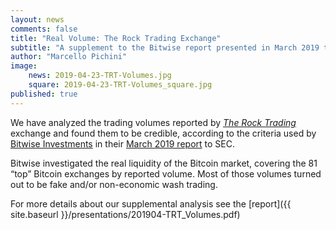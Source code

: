 ```yaml
---
layout: news
comments: false
title: "Real Volume: The Rock Trading Exchange"
subtitle: "A supplement to the Bitwise report presented in March 2019 to SEC"
author: "Marcello Pichini"
image:
    news: 2019-04-23-TRT-Volumes.jpg
    square: 2019-04-23-TRT-Volumes_square.jpg
published: true
---
```


We have analyzed the trading volumes reported by
[_The Rock Trading_](http://www.therocktrading.com/) exchange
and found them to be credible,
according to the criteria used by
[Bitwise Investments](https://www.bitwiseinvestments.com/) in their
[March 2019 report](http://www.sec.gov/comments/sr-nysearca-2019-01/srnysearca201901-5164833-183434.pdf) to SEC.

Bitwise investigated the real liquidity of the Bitcoin market,
covering the 81 “top” Bitcoin exchanges by reported volume.
Most of those volumes turned out to be fake
and/or non-economic wash trading.

For more details about our supplemental analysis see the
[report]({{ site.baseurl }}/presentations/201904-TRT_Volumes.pdf)
